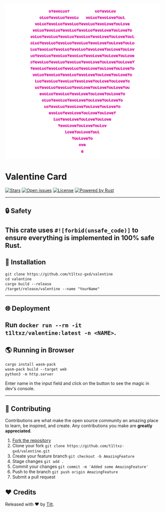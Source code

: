 <div>

[![Preview](/public/preview.png)](https://github.com/t1ltxz-gxd/valentine)
</div>

# Valentine Card
[![Stars](https://custom-icon-badges.demolab.com/github/stars/t1ltxz-gxd/valentine?logo=star)](https://github.com/t1ltxz-gxd/valentine/stargazers')
[![Open issues](https://custom-icon-badges.demolab.com/github/issues-raw/t1ltxz-gxd/valentine?logo=issue)](https://github.com/t1ltxz-gxd/valentine/issues)
[![License](https://custom-icon-badges.demolab.com/github/license/t1ltxz-gxd/valentine?logo=law)](https://github.com/DenverCoder1/custom-icon-badges/blob/main/LICENSE?rgh-link-date=2023-03-15T18%3A10%3A26Z "license MIT")
[![Powered by Rust](https://custom-icon-badges.herokuapp.com/badge/-Powered%20by%20Rust-0d1620?logo=rust)](https://www.rust-lang.org/ "Powered by Rust")
___
## 🔒 Safety
This crate uses `#![forbid(unsafe_code)]` to ensure everything is implemented in 100% safe Rust.
---

## 🧩 Installation
```
git clone https://github.com/t1ltxz-gxd/valentine
cd valentine
cargo build --release
/target/release/valentine --name "YourName"
```

___
## 🌐 Deployment
Run `docker run --rm -it t1ltxz/valentine:latest -n <NAME>`.
---
## 🌎 Running in Browser
```
cargo install wasm-pack
wasm-pack build --target web
python3 -m http.server
```
Enter name in the input field and click on the button to see the magic in dev's console.

---
## 🤝 Contributing

Contributions are what make the open source community an amazing place to learn, be inspired, and create.
Any contributions you make are **greatly appreciated**.

1. [Fork the repository](https://github.com/t1ltxz-gxd/valentine/fork)
2. Clone your fork `git clone https://github.com/t1ltxz-gxd/valentine.git`
3. Create your feature branch `git checkout -b AmazingFeature`
4. Stage changes `git add .`
5. Commit your changes `git commit -m 'Added some AmazingFeature'`
6. Push to the branch `git push origin AmazingFeature`
7. Submit a pull request

## ❤️ Credits

Released with ❤️ by [Tilt](https://github.com/t1ltxz-gxd).
